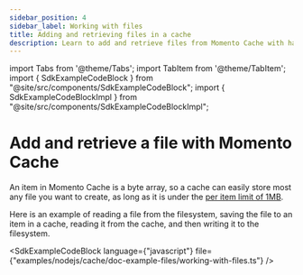 ```yaml
---
sidebar_position: 4
sidebar_label: Working with files
title: Adding and retrieving files in a cache
description: Learn to add and retrieve files from Momento Cache with hands on code samples.
---
```


import Tabs from '@theme/Tabs';
import TabItem from '@theme/TabItem';
import { SdkExampleCodeBlock } from "@site/src/components/SdkExampleCodeBlock";
import { SdkExampleCodeBlockImpl } from "@site/src/components/SdkExampleCodeBlockImpl";

# Add and retrieve a file with Momento Cache

An item in Momento Cache is a byte array, so a cache can easily store most any file you want to create, as long as it is under the [per item limit of 1MB](/cache/manage/limits).

Here is an example of reading a file from the filesystem, saving the file to an item in a cache, reading it from the cache, and then writing it to the filesystem.

<SdkExampleCodeBlock language={"javascript"} file={"examples/nodejs/cache/doc-example-files/working-with-files.ts"} />

